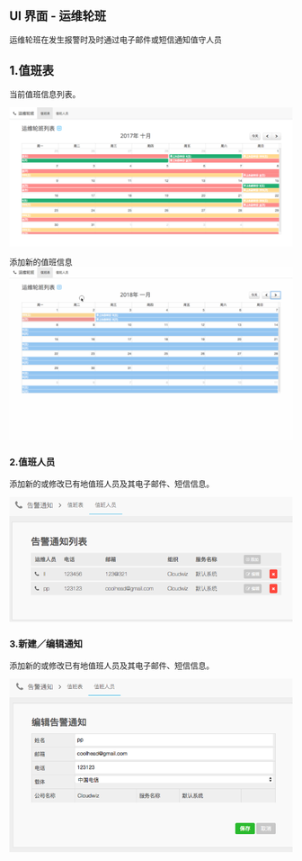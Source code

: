 ## **UI 界面 - 运维轮班**

运维轮班在发生报警时及时通过电子邮件或短信通知值守人员

## 1.值班表

当前值班信息列表。
  
![](/part4/images/p4_18.png)

添加新的值班信息
![](/part4/images/create_oncaller.gif)

### 2.值班人员

添加新的或修改已有地值班人员及其电子邮件、短信信息。

![](/part4/images/p4_19.png)

### **3.新建／编辑通知**

添加新的或修改已有地值班人员及其电子邮件、短信信息。

![](/part4/images/p4_32.png)






